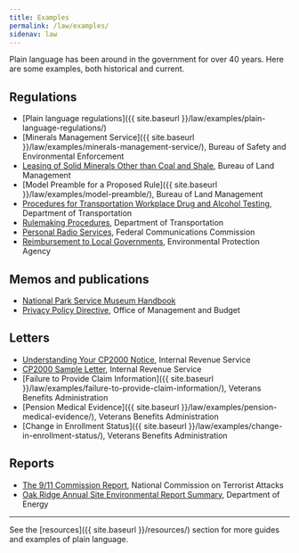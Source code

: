 ```yaml
---
title: Examples
permalink: /law/examples/
sidenav: law
---
```


Plain language has been around in the government for over 40 years. Here are some examples, both historical and current.

## Regulations

- [Plain language regulations]({{ site.baseurl }}/law/examples/plain-language-regulations/)
- [Minerals Management Service]({{ site.baseurl }}/law/examples/minerals-management-service/), Bureau of Safety and Environmental Enforcement
- [Leasing of Solid Minerals Other than Coal and Shale](https://www.gpo.gov/fdsys/pkg/CFR-2001-title43-vol2/xml/CFR-2001-title43-vol2-part3500.xml), Bureau of Land Management
- [Model Preamble for a Proposed Rule]({{ site.baseurl }}/law/examples/model-preamble/), Bureau of Land Management
- [Procedures for Transportation Workplace Drug and Alcohol Testing](https://www.gpo.gov/fdsys/pkg/CFR-2001-title49-vol1/content-detail.html), Department of Transportation
- [Rulemaking Procedures](https://www.gpo.gov/fdsys/pkg/CFR-2001-title49-vol1/content-detail.html), Department of Transportation
- [Personal Radio Services](https://www.ecfr.gov/cgi-bin/text-idx?SID=c697ca6c9ea003f41bceaa0155987142&mc=true&node=pt47.5.95&rgn=div5), Federal Communications Commission
- [Reimbursement to Local Governments](https://www.epa.gov/emergency-response/local-governments-reimbursement-program), Environmental Protection Agency

## Memos and publications

- [National Park Service Museum Handbook](https://www.nps.gov/museum/publications/MHII/MHII.pdf)
- [Privacy Policy Directive](https://www.whitehouse.gov/omb/memoranda_m99-18), Office of Management and Budget

## Letters

- [Understanding Your CP2000 Notice](https://www.irs.gov/individuals/understanding-your-cp2000-notice), Internal Revenue Service
- [CP2000 Sample Letter](https://www.irs.gov/pub/notices/cp2000_english.pdf), Internal Revenue Service
- [Failure to Provide Claim Information]({{ site.baseurl }}/law/examples/failure-to-provide-claim-information/), Veterans Benefits Administration
- [Pension Medical Evidence]({{ site.baseurl }}/law/examples/pension-medical-evidence/), Veterans Benefits Administration
- [Change in Enrollment Status]({{ site.baseurl }}/law/examples/change-in-enrollment-status/), Veterans Benefits Administration

## Reports

- [The 9/11 Commission Report](http://www.9-11commission.gov/report/911Report.pdf), National Commission on Terrorist Attacks
- [Oak Ridge Annual Site Environmental Report Summary](https://doeic.science.energy.gov/ASER/aser2015/2015ASER.pdf), Department of Energy

---

See the [resources]({{ site.baseurl }}/resources/) section for more guides and examples of plain language.
